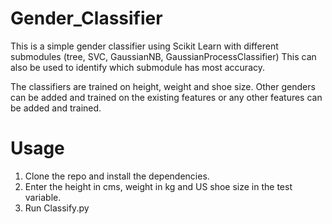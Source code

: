 # Gender_Classifier
This is a simple gender classifier using Scikit Learn with different submodules (tree, SVC, GaussianNB, GaussianProcessClassifier) This can also be used to identify which submodule has most accuracy. 

The classifiers are trained on height, weight and shoe size. Other genders can be added and trained on the existing features or any other features can be added and trained. 

# Usage
1. Clone the repo and install the dependencies. 
2. Enter the height in cms, weight in kg and US shoe size in the test variable. 
3. Run Classify.py 
